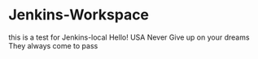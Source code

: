 # Jenkins-Workspace
this is a test for Jenkins-local
Hello! USA
Never Give up on your dreams
They always come to pass
